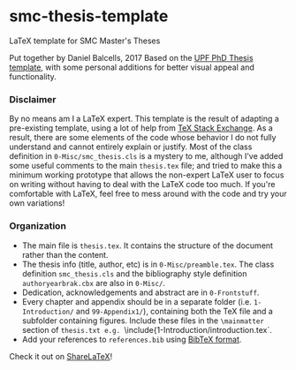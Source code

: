 # smc-thesis-template
LaTeX template for SMC Master's Theses

Put together by Daniel Balcells, 2017
Based on the [UPF PhD Thesis template](https://www.upf.edu/bibtic/guiesiajudes/eines/tesis/a4latex.zip), 
with some personal additions for better visual appeal and functionality.

### Disclaimer
By no means am I a LaTeX expert. This template is the result of adapting a pre-existing template,
using a lot of help from [TeX Stack Exchange](http://tex.stackexchange.com). As a result, there are some elements of the code
whose behavior I do not fully understand and cannot entirely explain or justify. 
Most of the class definition in `0-Misc/smc_thesis.cls` is a mystery to me, although I've added some useful comments to the
main `thesis.tex` file; and tried to make this a minimum working prototype that allows the non-expert LaTeX user to focus on 
writing without having to deal with the LaTeX code too much. If you're comfortable with LaTeX, feel free to mess 
around with the code and try your own variations!

### Organization
- The main file is `thesis.tex`. It contains the structure of the document rather than the content.
- The thesis info (title, author, etc) is in `0-Misc/preamble.tex`. The class definition `smc_thesis.cls` 
and the bibliography style definition `authoryearbrak.cbx` are also in `0-Misc/`.
- Dedication, acknowledgements and abstract are in `0-Frontstuff`.
- Every chapter and appendix should be in a separate folder (i.e. `1-Introduction/` and `99-Appendix1/`), containing
both the TeX file and a subfolder containing figures. Include these files in the `\mainmatter` section of `thesis.txt e.g.
`\include{1-Introduction/introduction.tex`.
- Add your references to `references.bib` using [BibTeX format](http://www.bibtex.org/Format/).

Check it out on [ShareLaTeX](https://www.sharelatex.com/project/58e282b5b6c7b9c414cc4b00)!
